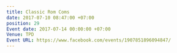 ```yaml
---
title: Classic Rom Coms
date: 2017-07-10 08:47:00 +07:00
position: 29
Event date: 2017-07-14 00:00:00 +07:00
Venue: TPD
Event URL: https://www.facebook.com/events/1907851896094847/
---
```



